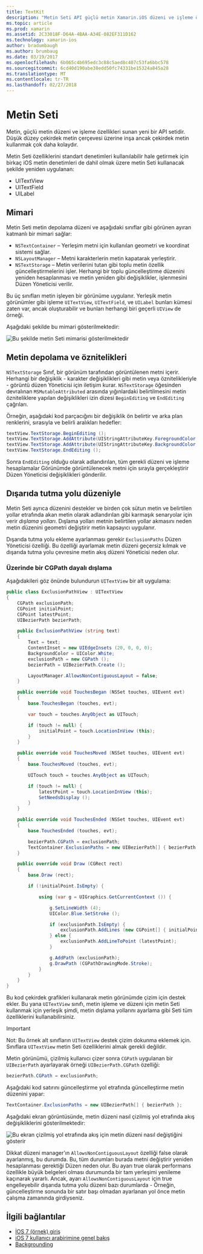 ```yaml
---
title: TextKit
description: "Metin Seti API güçlü metin Xamarin.iOS düzeni ve işleme özelliklerini sunar."
ms.topic: article
ms.prod: xamarin
ms.assetid: 2C33018F-D64A-4BAA-A34E-082EF311D162
ms.technology: xamarin-ios
author: bradumbaugh
ms.author: brumbaug
ms.date: 03/19/2017
ms.openlocfilehash: 6b065c4b695edc3c88c5aed8c407c53fa6bbc578
ms.sourcegitcommit: 6cd40d190abe38edd50fc74331be15324a845a28
ms.translationtype: MT
ms.contentlocale: tr-TR
ms.lasthandoff: 02/27/2018
---
```

# <a name="text-kit"></a>Metin Seti

Metin, güçlü metin düzeni ve işleme özellikleri sunan yeni bir API setidir. Düşük düzey çekirdek metin çerçevesi üzerine inşa ancak çekirdek metin kullanmak çok daha kolaydır.

Metin Seti özelliklerini standart denetimleri kullanılabilir hale getirmek için birkaç iOS metin denetimleri de dahil olmak üzere metin Seti kullanacak şekilde yeniden uygulanan:

-  UITextView
-  UITextField
-  UILabel


## <a name="architecture"></a>Mimari

Metin Seti metin depolama düzeni ve aşağıdaki sınıflar gibi görünen ayıran katmanlı bir mimari sağlar:

-  `NSTextContainer` – Yerleşim metni için kullanılan geometri ve koordinat sistemi sağlar.
-  `NSLayoutManager` – Metni karakterlerin metin kapatarak yerleştirir. 
-  `NSTextStorage` – Metin verilerini tutan gibi toplu metin özellik güncelleştirmelerini işler. Herhangi bir toplu güncelleştirme düzenini yeniden hesaplanması ve metin yeniden gibi değişiklikler, işlenmesini Düzen Yöneticisi verilir.


Bu üç sınıfları metin işleyen bir görünüme uygulanır. Yerleşik metin görünümler gibi işleme `UITextView`, `UITextField`, ve `UILabel` bunları kümesi zaten var, ancak oluşturabilir ve bunları herhangi biri geçerli `UIView` de örneği.

Aşağıdaki şekilde bu mimari gösterilmektedir:

 ![](textkit-images/textkitarch.png "Bu şekilde metin Seti mimarisi gösterilmektedir")

## <a name="text-storage-and-attributes"></a>Metin depolama ve öznitelikleri

`NSTextStorage` Sınıf, bir görünüm tarafından görüntülenen metni içerir. Herhangi bir değişiklik - karakter değişiklikleri gibi metin veya öznitelikleriyle - görüntü düzen Yöneticisi için iletişim kurar. `NSTextStorage` öğesinden devralınan `MSMutableAttributed` arasında yığınlardaki belirtilmesini metin özniteliklere yapılan değişiklikleri izin dizesi `BeginEditing` ve `EndEditing` çağrıları.

Örneğin, aşağıdaki kod parçacığını bir değişiklik ön belirtir ve arka plan renklerini, sırasıyla ve belirli aralıkları hedefler:

```csharp
textView.TextStorage.BeginEditing ();
textView.TextStorage.AddAttribute(UIStringAttributeKey.ForegroundColor, UIColor.Green, new NSRange(200, 400));
textView.TextStorage.AddAttribute(UIStringAttributeKey.BackgroundColor, UIColor.Black, new NSRange(210, 300));
textView.TextStorage.EndEditing ();
```

Sonra `EndEditing` olduğu olarak adlandırılan, tüm gerekli düzeni ve işleme hesaplamalar Görünümde görüntülenecek metni için sırayla gerçekleştirir Düzen Yöneticisi değişiklikleri gönderilir.

## <a name="layout-with-exclusion-path"></a>Dışarıda tutma yolu düzeniyle

Metin Seti ayrıca düzenini destekler ve birden çok sütun metin ve belirtilen yollar etrafında akan metin olarak adlandırılan gibi karmaşık senaryolar için verir *dışlama yolları*. Dışlama yolları metnin belirtilen yollar akmasını neden metin düzenini geometri değiştirir metin kapsayıcı uygulanır.

Dışarıda tutma yolu ekleme ayarlanması gerekir `ExclusionPaths` Düzen Yöneticisi özelliği. Bu özelliği ayarlamak metin düzeni geçersiz kılmak ve dışarıda tutma yolu çevresine metin akış düzeni Yöneticisi neden olur.

### <a name="exclusion-based-on-a-cgpath"></a>Üzerinde bir CGPath dayalı dışlama

Aşağıdakileri göz önünde bulundurun `UITextView` bir alt uygulama:

```csharp
public class ExclusionPathView : UITextView
{
    CGPath exclusionPath;
    CGPoint initialPoint;
    CGPoint latestPoint;
    UIBezierPath bezierPath;

    public ExclusionPathView (string text)
    {
        Text = text;
        ContentInset = new UIEdgeInsets (20, 0, 0, 0);
        BackgroundColor = UIColor.White;
        exclusionPath = new CGPath ();
        bezierPath = UIBezierPath.Create ();

        LayoutManager.AllowsNonContiguousLayout = false;
    }

    public override void TouchesBegan (NSSet touches, UIEvent evt)
    {
        base.TouchesBegan (touches, evt);

        var touch = touches.AnyObject as UITouch;

        if (touch != null) {
            initialPoint = touch.LocationInView (this);
        }
    }

    public override void TouchesMoved (NSSet touches, UIEvent evt)
    {
        base.TouchesMoved (touches, evt);

        UITouch touch = touches.AnyObject as UITouch;

        if (touch != null) {
            latestPoint = touch.LocationInView (this);
            SetNeedsDisplay ();
        }
    }

    public override void TouchesEnded (NSSet touches, UIEvent evt)
    {
        base.TouchesEnded (touches, evt);

        bezierPath.CGPath = exclusionPath;
        TextContainer.ExclusionPaths = new UIBezierPath[] { bezierPath };
    }

    public override void Draw (CGRect rect)
    {
        base.Draw (rect);

        if (!initialPoint.IsEmpty) {

            using (var g = UIGraphics.GetCurrentContext ()) {

                g.SetLineWidth (4);
                UIColor.Blue.SetStroke ();

                if (exclusionPath.IsEmpty) {
                    exclusionPath.AddLines (new CGPoint[] { initialPoint, latestPoint });
                } else {
                    exclusionPath.AddLineToPoint (latestPoint);
                }

                g.AddPath (exclusionPath);
                g.DrawPath (CGPathDrawingMode.Stroke);
            }
        }
    }
}
```

Bu kod çekirdek grafikleri kullanarak metin görünümde çizim için destek ekler. Bu yana `UITextView` sınıfı, metin işleme ve düzeni için metin Seti kullanmak için yerleşik şimdi, metin dışlama yollarını ayarlama gibi Seti tüm özelliklerini kullanabilirsiniz.

> [!IMPORTANT]
>   Not: Bu örnek alt sınıfların `UITextView` destek çizim dokunma eklemek için. Sınıflara `UITextView` metin Seti özelliklerini almak gerekli değildir.



Metin görünümü, çizilmiş kullanıcı çizer sonra `CGPath` uygulanan bir `UIBezierPath` ayarlayarak örneği `UIBezierPath.CGPath` özelliği:

```csharp
bezierPath.CGPath = exclusionPath;
```

Aşağıdaki kod satırını güncelleştirme yol etrafında güncelleştirme metin düzenini yapar:

```csharp
TextContainer.ExclusionPaths = new UIBezierPath[] { bezierPath };
```

Aşağıdaki ekran görüntüsünde, metin düzeni nasıl çizilmiş yol etrafında akış değişikliklerini gösterilmektedir:

<!-- ![](textkit-images/exclusionpath1.png "This screenshot illustrates how the text layout changes to flow around the drawn path")--> 
![](textkit-images/exclusionpath2.png "Bu ekran çizilmiş yol etrafında akış için metin düzeni nasıl değiştiğini gösterir")

Dikkat düzeni manager'ın `AllowsNonContiguousLayout` özelliği false olarak ayarlanmış, bu durumda. Bu, tüm durumları burada metni değiştirir yeniden hesaplanması gerektiği Düzen neden olur. Bu ayarı true olarak performans özellikle büyük belgeleri olması durumunda bir tam yerleşimi yenileme kaçınarak yararlı. Ancak, ayarı `AllowsNonContiguousLayout` için true engelleyebilir dışarıda tutma yolu düzeni bazı durumlarda - Örneğin, güncelleştirme sonunda bir satır başı olmadan ayarlanan yol önce metin çalışma zamanında girdiyseniz.


## <a name="related-links"></a>İlgili bağlantılar

- [İOS 7 (örnek) giriş](https://developer.xamarin.com/samples/monotouch/IntroToiOS7)
- [iOS 7 kullanıcı arabirimine genel bakış](~/ios/platform/introduction-to-ios7/ios7-ui.md)
- [Backgrounding](~/ios/app-fundamentals/backgrounding/index.md)
